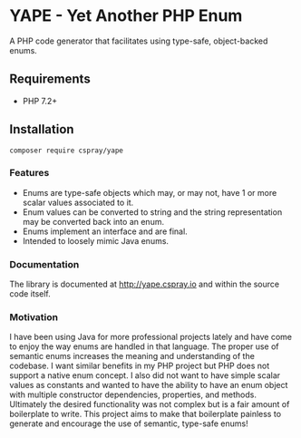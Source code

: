 # YAPE - Yet Another PHP Enum

A PHP code generator that facilitates using type-safe, object-backed enums. 

## Requirements

- PHP 7.2+

## Installation

```shell
composer require cspray/yape
```

### Features

- Enums are type-safe objects which may, or may not, have 1 or more scalar values associated to it.
- Enum values can be converted to string and the string representation may be converted back into an enum.
- Enums implement an interface and are final.
- Intended to loosely mimic Java enums.

### Documentation

The library is documented at http://yape.cspray.io and within the source code itself.

### Motivation

I have been using Java for more professional projects lately and have come to enjoy the way enums are 
handled in that language. The proper use of semantic enums increases the meaning and understanding of 
the codebase. I want similar benefits in my PHP project but PHP does not support a native enum concept.
I also did not want to have simple scalar values as constants and wanted to have the ability to have 
an enum object with multiple constructor dependencies, properties, and methods. Ultimately the desired 
functionality was not complex but is a fair amount of boilerplate to write. This project aims to make 
that boilerplate painless to generate and encourage the use of semantic, type-safe enums!